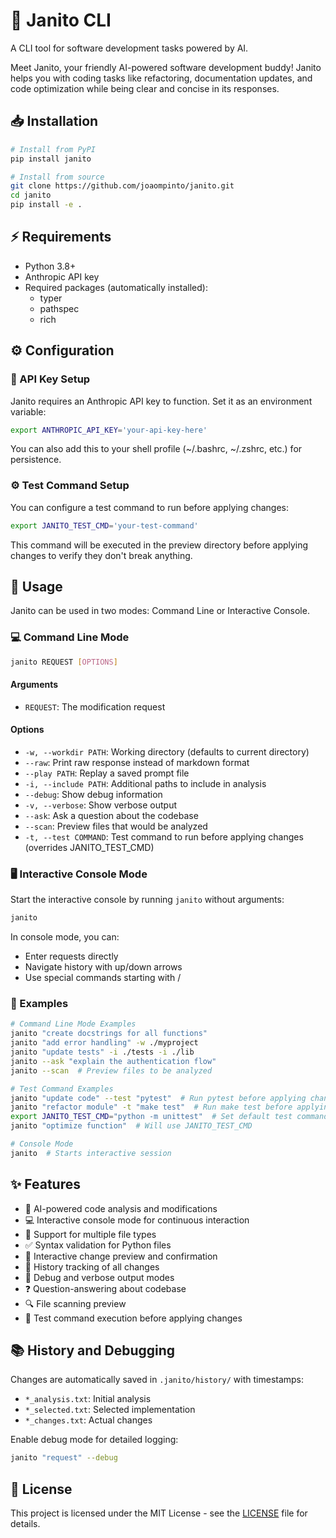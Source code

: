 # 🤖 Janito CLI

A CLI tool for software development tasks powered by AI.

Meet Janito, your friendly AI-powered software development buddy! Janito helps you with coding tasks like refactoring, documentation updates, and code optimization while being clear and concise in its responses.

## 📥 Installation

```bash
# Install from PyPI
pip install janito

# Install from source
git clone https://github.com/joaompinto/janito.git
cd janito
pip install -e .
```

## ⚡ Requirements

- Python 3.8+
- Anthropic API key
- Required packages (automatically installed):
  - typer
  - pathspec
  - rich

## ⚙️ Configuration

### 🔑 API Key Setup
Janito requires an Anthropic API key to function. Set it as an environment variable:

```bash
export ANTHROPIC_API_KEY='your-api-key-here'
```

You can also add this to your shell profile (~/.bashrc, ~/.zshrc, etc.) for persistence.

### ⚙️ Test Command Setup
You can configure a test command to run before applying changes:

```bash
export JANITO_TEST_CMD='your-test-command'
```

This command will be executed in the preview directory before applying changes to verify they don't break anything.

## 📖 Usage

Janito can be used in two modes: Command Line or Interactive Console.

### 💻 Command Line Mode

```bash
janito REQUEST [OPTIONS]
```

#### Arguments
- `REQUEST`: The modification request

#### Options
- `-w, --workdir PATH`: Working directory (defaults to current directory)
- `--raw`: Print raw response instead of markdown format
- `--play PATH`: Replay a saved prompt file
- `-i, --include PATH`: Additional paths to include in analysis
- `--debug`: Show debug information
- `-v, --verbose`: Show verbose output
- `--ask`: Ask a question about the codebase
- `--scan`: Preview files that would be analyzed
- `-t, --test COMMAND`: Test command to run before applying changes (overrides JANITO_TEST_CMD)

### 🖥️ Interactive Console Mode

Start the interactive console by running `janito` without arguments:

```bash
janito
```

In console mode, you can:
- Enter requests directly
- Navigate history with up/down arrows
- Use special commands starting with /

### 📝 Examples

```bash
# Command Line Mode Examples
janito "create docstrings for all functions"
janito "add error handling" -w ./myproject
janito "update tests" -i ./tests -i ./lib
janito --ask "explain the authentication flow"
janito --scan  # Preview files to be analyzed

# Test Command Examples
janito "update code" --test "pytest"  # Run pytest before applying changes
janito "refactor module" -t "make test"  # Run make test before applying
export JANITO_TEST_CMD="python -m unittest"  # Set default test command
janito "optimize function"  # Will use JANITO_TEST_CMD

# Console Mode
janito  # Starts interactive session
```

## ✨ Features

- 🤖 AI-powered code analysis and modifications
- 💻 Interactive console mode for continuous interaction
- 📁 Support for multiple file types
- ✅ Syntax validation for Python files
- 👀 Interactive change preview and confirmation
- 📜 History tracking of all changes
- 🐛 Debug and verbose output modes
- ❓ Question-answering about codebase
- 🔍 File scanning preview
- 🧪 Test command execution before applying changes

## 📚 History and Debugging

Changes are automatically saved in `.janito/history/` with timestamps:
- `*_analysis.txt`: Initial analysis
- `*_selected.txt`: Selected implementation
- `*_changes.txt`: Actual changes

Enable debug mode for detailed logging:
```bash
janito "request" --debug
```

## 📄 License

This project is licensed under the MIT License - see the [LICENSE](LICENSE) file for details.